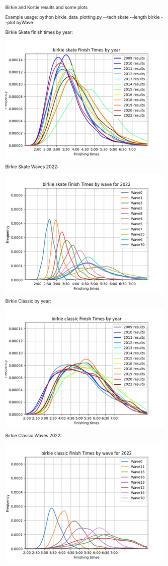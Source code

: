 Birkie and Kortie results and some plots

Example usage:
python birkie_data_plotting.py  --tech skate --length birkie --plot byWave


Birkie Skate finish times by year: 

![Image](https://github.com/drewpolasky/birkie_data/blob/master/graphs/birkie_skateFinishTimesbyYear_2022.png?raw=true)

Birkie Skate Waves 2022: 

![Image](https://github.com/drewpolasky/birkie_data/blob/master/graphs/birkie_skateFinishTimesbyWave_2022.png?raw=true)

Birkie Classic by year: 

![Image](https://github.com/drewpolasky/birkie_data/blob/master/graphs/birkie_classicFinishTimesbyYear_2022.png?raw=true)

Birkie Classic Waves 2022: 

![Image](https://github.com/drewpolasky/birkie_data/blob/master/graphs/birkie_classicFinishTimesbyWave_2022.png?raw=true)














